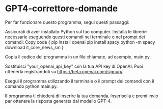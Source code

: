 # GPT4-correttore-domande


Per far funzionare questo programma, segui questi passaggi:

Assicurati di aver installato Python sul tuo computer.
Installa le librerie necessarie eseguendo questi comandi nel terminale o nel prompt dei comandi:
Copy code
{
pip install openai
pip install spacy
python -m spacy download it_core_news_sm
}


Copia il codice del programma in un file chiamato, ad esempio, main.py.

Sostituisci "your_openai_api_key" con la tua API key di OpenAI. 
Puoi ottenerla registrandoti su https://beta.openai.com/signup/.

Esegui il programma utilizzando il terminale o il prompt dei comandi con il comando python main.py.

Il programma ti chiederà di inserire la tua domanda. 
Inseriscila e premi invio per ottenere la risposta generata dal modello GPT-4.
